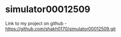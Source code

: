 # simulator00012509


Link to my project on github - https://github.com/shakh0170/simulator00012509.git
